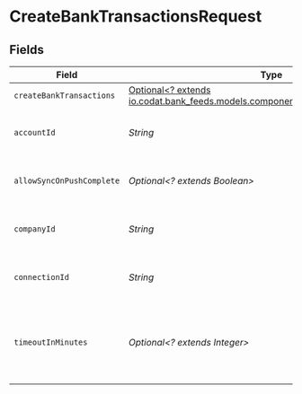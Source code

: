 # CreateBankTransactionsRequest


## Fields

| Field                                                                                                                                 | Type                                                                                                                                  | Required                                                                                                                              | Description                                                                                                                           | Example                                                                                                                               |
| ------------------------------------------------------------------------------------------------------------------------------------- | ------------------------------------------------------------------------------------------------------------------------------------- | ------------------------------------------------------------------------------------------------------------------------------------- | ------------------------------------------------------------------------------------------------------------------------------------- | ------------------------------------------------------------------------------------------------------------------------------------- |
| `createBankTransactions`                                                                                                              | [Optional<? extends io.codat.bank_feeds.models.components.CreateBankTransactions>](../../models/components/CreateBankTransactions.md) | :heavy_minus_sign:                                                                                                                    | N/A                                                                                                                                   |                                                                                                                                       |
| `accountId`                                                                                                                           | *String*                                                                                                                              | :heavy_check_mark:                                                                                                                    | Unique identifier for an account.                                                                                                     | 13d946f0-c5d5-42bc-b092-97ece17923ab                                                                                                  |
| `allowSyncOnPushComplete`                                                                                                             | *Optional<? extends Boolean>*                                                                                                         | :heavy_minus_sign:                                                                                                                    | Allow a sync upon push completion.                                                                                                    |                                                                                                                                       |
| `companyId`                                                                                                                           | *String*                                                                                                                              | :heavy_check_mark:                                                                                                                    | Unique identifier for a company.                                                                                                      | 8a210b68-6988-11ed-a1eb-0242ac120002                                                                                                  |
| `connectionId`                                                                                                                        | *String*                                                                                                                              | :heavy_check_mark:                                                                                                                    | Unique identifier for a connection.                                                                                                   | 2e9d2c44-f675-40ba-8049-353bfcb5e171                                                                                                  |
| `timeoutInMinutes`                                                                                                                    | *Optional<? extends Integer>*                                                                                                         | :heavy_minus_sign:                                                                                                                    | Time limit for the push operation to complete before it is timed out.                                                                 |                                                                                                                                       |